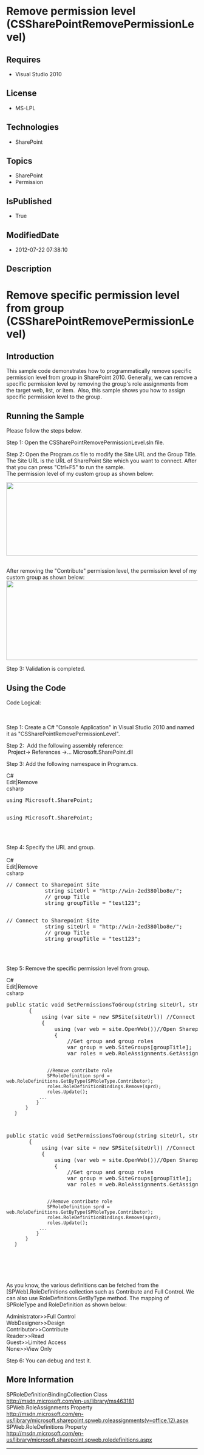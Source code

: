 # Remove permission level (CSSharePointRemovePermissionLevel)
## Requires
* Visual Studio 2010
## License
* MS-LPL
## Technologies
* SharePoint
## Topics
* SharePoint
* Permission
## IsPublished
* True
## ModifiedDate
* 2012-07-22 07:38:10
## Description

<h1><a name="OLE_LINK9"></a><a name="OLE_LINK8"><span style=""><span style="">Remove specific permission level from group
</span>(</span></a><span style=""><span style=""><span class="SpellE"><span style="">CSSharePointRemovePermissionLevel</span></span>)</span></span></h1>
<h2>Introduction </h2>
<p class="MsoNormal" style=""><span style="">This sample code demonstrates how to programmatically remove specific permission level from group in SharePoint 2010. Generally, we can remove a specific permission level by removing the group's role assignments
 from the target web, list, or item.<span style="">&nbsp; </span>Also, this sample shows you how to assign specific permission level to the group.
</span></p>
<h2>Running the Sample</h2>
<p class="MsoNormal"><span style="">Please follow the steps below. </span></p>
<p class="MsoNormal" style="margin-bottom:0in; margin-bottom:.0001pt; line-height:normal; text-autospace:none">
<span style="">Step 1: Open the CSSharePointRemovePermissionLevel.sln file. </span>
</p>
<p class="MsoNormal" style="margin-bottom:0in; margin-bottom:.0001pt; line-height:normal; text-autospace:none">
<span style=""></span></p>
<p class="MsoNormal" style="margin-bottom:0in; margin-bottom:.0001pt; line-height:normal; text-autospace:none">
<span style="">Step 2: Open the <span class="SpellE">Program.cs</span> file to modify the Site URL and the Group Title. The Site URL is the URL of SharePoint Site which you want to connect. After that you can press &quot;Ctrl&#43;F5&quot; to run the sample.<br>
The permission level of my custom group as shown below: </span></p>
<p class="MsoNormal" style="margin-bottom:0in; margin-bottom:.0001pt; line-height:normal; text-autospace:none">
<span style=""><img src="/site/view/file/61952/1/image.png" alt="" width="528" height="193" align="middle">
</span><span style=""></span></p>
<p class="MsoNormal" style="margin-bottom:0in; margin-bottom:.0001pt; line-height:normal; text-autospace:none">
<span style=""><br>
After removing the &quot;Contribute&quot; permission level, the permission level of my custom group as shown below:<br>
<span style=""><img src="/site/view/file/61953/1/image.png" alt="" width="568" height="209" align="middle">
</span></span></p>
<p class="MsoNormal" style="margin-bottom:0in; margin-bottom:.0001pt; line-height:normal; text-autospace:none">
<span style="">Step 3: Validation is completed. </span></p>
<h2>Using the Code</h2>
<p class="MsoNormal" style=""><span style="">Code Logical: <span style="">&nbsp;&nbsp;&nbsp;&nbsp;&nbsp;&nbsp;&nbsp;&nbsp;&nbsp;&nbsp;&nbsp;&nbsp;&nbsp;&nbsp;&nbsp;&nbsp;&nbsp;&nbsp;&nbsp;&nbsp;&nbsp;&nbsp;&nbsp;&nbsp;&nbsp;&nbsp;&nbsp;&nbsp;&nbsp;&nbsp;&nbsp;&nbsp;&nbsp;&nbsp;&nbsp;&nbsp;&nbsp;&nbsp;&nbsp;&nbsp;&nbsp;&nbsp;&nbsp;&nbsp;&nbsp;&nbsp;&nbsp;&nbsp;&nbsp;&nbsp;&nbsp;&nbsp;&nbsp;&nbsp;&nbsp;&nbsp;&nbsp;&nbsp;&nbsp;&nbsp;&nbsp;&nbsp;&nbsp;&nbsp;&nbsp;&nbsp;&nbsp;&nbsp;&nbsp;&nbsp;&nbsp;&nbsp;&nbsp;&nbsp;&nbsp;&nbsp;&nbsp;&nbsp;&nbsp;&nbsp;&nbsp;&nbsp;&nbsp;&nbsp;&nbsp;&nbsp;&nbsp;&nbsp;&nbsp;&nbsp;&nbsp;&nbsp;&nbsp;&nbsp;&nbsp;&nbsp;&nbsp;&nbsp;&nbsp;&nbsp;&nbsp;&nbsp;&nbsp;&nbsp;&nbsp;&nbsp;&nbsp;&nbsp;&nbsp;&nbsp;&nbsp;&nbsp;&nbsp;&nbsp;&nbsp;&nbsp;&nbsp;&nbsp;&nbsp;&nbsp;&nbsp;&nbsp;&nbsp;&nbsp;&nbsp;&nbsp;&nbsp;&nbsp;&nbsp;&nbsp;&nbsp;&nbsp;&nbsp;&nbsp;&nbsp;&nbsp;&nbsp;&nbsp;&nbsp;&nbsp;&nbsp;&nbsp;&nbsp;&nbsp;&nbsp;&nbsp;&nbsp;&nbsp;&nbsp;&nbsp;&nbsp;&nbsp;&nbsp;&nbsp;&nbsp;&nbsp;&nbsp;&nbsp;&nbsp;&nbsp;&nbsp;&nbsp;&nbsp;&nbsp;&nbsp;&nbsp;&nbsp;&nbsp;&nbsp;&nbsp;&nbsp;&nbsp;&nbsp;&nbsp;&nbsp;&nbsp;&nbsp;&nbsp;&nbsp;&nbsp;&nbsp;&nbsp;&nbsp;&nbsp;&nbsp;&nbsp;&nbsp;&nbsp;&nbsp;&nbsp;&nbsp;&nbsp;&nbsp;&nbsp;&nbsp;&nbsp;&nbsp;&nbsp;&nbsp;&nbsp;&nbsp;&nbsp;&nbsp;&nbsp;&nbsp;&nbsp;&nbsp;&nbsp;&nbsp;&nbsp;&nbsp;&nbsp;&nbsp;&nbsp;&nbsp;&nbsp;&nbsp;&nbsp;&nbsp;&nbsp;&nbsp;
</span></span></p>
<p class="MsoNormal" style="margin-bottom:0in; margin-bottom:.0001pt; line-height:normal; text-autospace:none">
<span style="">Step 1: Create a C# &quot;Console Application&quot; in Visual Studio 2010 and named it as &quot;CSSharePointRemovePermissionLevel&quot;.
</span></p>
<p class="MsoNormal" style="margin-bottom:0in; margin-bottom:.0001pt; line-height:normal; text-autospace:none">
<span style=""></span></p>
<p class="MsoNormal"><span style="">Step 2:<span style="">&nbsp; </span>Add the following assembly reference:<br>
<span style="">&nbsp;</span><span style="color:black">Project-&gt; References -&gt;…</span></span>
<span style="color:black">Microsoft.</span><span style="">SharePoint.dll </span></p>
<p class="MsoNormal" style="margin-bottom:0in; margin-bottom:.0001pt; line-height:normal; text-autospace:none">
<span style="">Step 3: Add the following namespace in <span class="SpellE">Program.cs</span>.
</span></p>
<p class="MsoNormal" style="margin-bottom:0in; margin-bottom:.0001pt; line-height:normal; text-autospace:none">
<span style="font-size:9.5pt; font-family:Consolas"></span></p>
<div class="scriptcode">
<div class="pluginEditHolder" pluginCommand="mceScriptCode">
<div class="title"><span>C#</span></div>
<div class="pluginLinkHolder"><span class="pluginEditHolderLink">Edit</span>|<span class="pluginRemoveHolderLink">Remove</span>
</div>
<span class="hidden">csharp</span>
<pre class="hidden">
using Microsoft.SharePoint;

</pre>
<pre id="codePreview" class="csharp">
using Microsoft.SharePoint;

</pre>
</div>
</div>
<div class="endscriptcode">&nbsp;</div>
<p class="MsoNormal" style="margin-bottom:0in; margin-bottom:.0001pt; line-height:normal; text-autospace:none">
<span style="font-size:9.5pt; font-family:Consolas"></span></p>
<p class="MsoNormal" style="margin-bottom:0in; margin-bottom:.0001pt; line-height:normal; text-autospace:none">
<span style="">Step 4: Specify the URL and group. <br style="">
<br style="">
</span></p>
<div class="scriptcode">
<div class="pluginEditHolder" pluginCommand="mceScriptCode">
<div class="title"><span>C#</span></div>
<div class="pluginLinkHolder"><span class="pluginEditHolderLink">Edit</span>|<span class="pluginRemoveHolderLink">Remove</span>
</div>
<span class="hidden">csharp</span>
<pre class="hidden">
// Connect to Sharepoint Site
            string siteUrl = &quot;http://win-2ed380lbo8e/&quot;;
            // group Title
            string groupTitle = &quot;test123&quot;;

</pre>
<pre id="codePreview" class="csharp">
// Connect to Sharepoint Site
            string siteUrl = &quot;http://win-2ed380lbo8e/&quot;;
            // group Title
            string groupTitle = &quot;test123&quot;;

</pre>
</div>
</div>
<div class="endscriptcode">&nbsp;</div>
<p class="MsoNormal" style="margin-bottom:0in; margin-bottom:.0001pt; line-height:normal; text-autospace:none">
<span style="font-size:9.5pt; font-family:Consolas"></span></p>
<p class="MsoNormal" style="margin-bottom:0in; margin-bottom:.0001pt; line-height:normal; text-autospace:none">
<span style="">Step 5: Remove the specific permission level from group. </span></p>
<p class="MsoNormal" style="margin-bottom:0in; margin-bottom:.0001pt; line-height:normal; text-autospace:none">
<span style="font-size:9.5pt; font-family:Consolas"></span></p>
<div class="scriptcode">
<div class="pluginEditHolder" pluginCommand="mceScriptCode">
<div class="title"><span>C#</span></div>
<div class="pluginLinkHolder"><span class="pluginEditHolderLink">Edit</span>|<span class="pluginRemoveHolderLink">Remove</span>
</div>
<span class="hidden">csharp</span>
<pre class="hidden">
public static void SetPermissionsToGroup(string siteUrl, string groupTitle)
       {
           using (var site = new SPSite(siteUrl)) //Connect to Sharepoint Site
           {
               using (var web = site.OpenWeb())//Open Sharepoint Site
               {
                   //Get group and group roles 
                   var group = web.SiteGroups[groupTitle];                  
                   var roles = web.RoleAssignments.GetAssignmentByPrincipal(group);                  
                 
                   //Remove contribute role 
                   SPRoleDefinition sprd = web.RoleDefinitions.GetByType(SPRoleType.Contributor);
                   roles.RoleDefinitionBindings.Remove(sprd);
                   roles.Update();
                ...
               }
           }
       }

</pre>
<pre id="codePreview" class="csharp">
public static void SetPermissionsToGroup(string siteUrl, string groupTitle)
       {
           using (var site = new SPSite(siteUrl)) //Connect to Sharepoint Site
           {
               using (var web = site.OpenWeb())//Open Sharepoint Site
               {
                   //Get group and group roles 
                   var group = web.SiteGroups[groupTitle];                  
                   var roles = web.RoleAssignments.GetAssignmentByPrincipal(group);                  
                 
                   //Remove contribute role 
                   SPRoleDefinition sprd = web.RoleDefinitions.GetByType(SPRoleType.Contributor);
                   roles.RoleDefinitionBindings.Remove(sprd);
                   roles.Update();
                ...
               }
           }
       }

</pre>
</div>
</div>
<div class="endscriptcode">&nbsp;</div>
<p class="MsoNormal"><span style=""><br>
As you know, the various definitions can be fetched from the [SPWeb].RoleDefinitions collection such as Contribute and Full Control. We can also use RoleDefinitions.GetByType method. The mapping of SPRoleType and RoleDefinition as shown below:
</span></p>
<p class="MsoNormal" style="margin-bottom:0in; margin-bottom:.0001pt; line-height:normal; text-autospace:none">
<span style=""></span></p>
<p class="MsoNormal" style="text-autospace:none"><span style="">Administrator&gt;&gt;Full Control
<br>
WebDesigner&gt;&gt;Design <br>
Contributor&gt;&gt;Contribute<span style="">&nbsp;&nbsp;&nbsp;&nbsp;&nbsp;&nbsp; </span>
<br>
Reader&gt;&gt;Read <br>
Guest&gt;&gt;Limited Access <br>
None&gt;&gt;View Only </span></p>
<p class="MsoNormal" style="text-autospace:none"><span style="">Step 6: You can debug and test it.
</span></p>
<h2>More Information</h2>
<p class="MsoNormal">SPRoleDefinitionBindingCollection Class<span style=""><br>
<a href="http://msdn.microsoft.com/en-us/library/ms463181">http://msdn.microsoft.com/en-us/library/ms463181</a><br>
</span>SPWeb.RoleAssignments Property<br>
<span style=""><a href="http://msdn.microsoft.com/en-us/library/microsoft.sharepoint.spweb.roleassignments(v=office.12).aspx">http://msdn.microsoft.com/en-us/library/microsoft.sharepoint.spweb.roleassignments(v=office.12).aspx</a><br>
</span>SPWeb<span>.</span>RoleDefinitions Property<span style=""><br>
<a href="http://msdn.microsoft.com/en-us/library/microsoft.sharepoint.spweb.roledefinitions.aspx">http://msdn.microsoft.com/en-us/library/microsoft.sharepoint.spweb.roledefinitions.aspx</a>
</span></p>
<hr>
<div><a href="http://go.microsoft.com/?linkid=9759640" style="margin-top:3px"><img alt="" src="http://bit.ly/onecodelogo">
</a></div>
